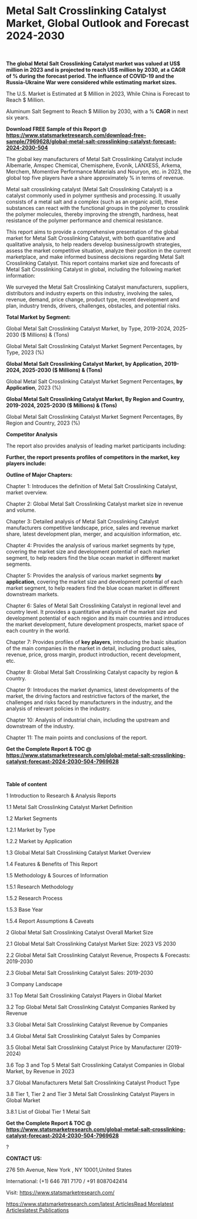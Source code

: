 <h1>Metal Salt Crosslinking Catalyst Market, Global Outlook and Forecast 2024-2030</h1><br/><p><strong>The global Metal Salt Crosslinking Catalyst market was valued at US$ million in 2023 and is projected to reach US$ million by 2030, at a <strong>CAGR</strong> of % during the forecast period. The influence of COVID-19 and the Russia-Ukraine War were considered while estimating market sizes.</strong></p>
 
 
 
 <p>The U.S. Market is Estimated at $ Million in 2023, While China is Forecast to Reach $ Million.</p>
 
 
 
 <p>Aluminum Salt Segment to Reach $ Million by 2030, with a % <strong>CAGR</strong> in next six years.</p>
 
 
 
 <p><strong>Download FREE Sample of this Report @ <a href="https://www.statsmarketresearch.com/download-free-sample/7969628/global-metal-salt-crosslinking-catalyst-forecast-2024-2030-504">https://www.statsmarketresearch.com/download-free-sample/7969628/global-metal-salt-crosslinking-catalyst-forecast-2024-2030-504</a></strong></p>
 
 
 
 <p>The global key manufacturers of Metal Salt Crosslinking Catalyst include Albemarle, Amspec Chemical, Chemisphere, Evonik, LANXESS, Arkema, Merchem, Momentive Performance Materials and Nouryon, etc. in 2023, the global top five players have a share approximately % in terms of revenue.</p>
 
 
 
 <p>Metal salt crosslinking catalyst (Metal Salt Crosslinking Catalyst) is a catalyst commonly used in polymer synthesis and processing. It usually consists of a metal salt and a complex (such as an organic acid), these substances can react with the functional groups in the polymer to crosslink the polymer molecules, thereby improving the strength, hardness, heat resistance of the polymer performance and chemical resistance.</p>
 
 
 
 <p>This report aims to provide a comprehensive presentation of the global market for Metal Salt Crosslinking Catalyst, with both quantitative and qualitative analysis, to help readers develop business/growth strategies, assess the market competitive situation, analyze their position in the current marketplace, and make informed business decisions regarding Metal Salt Crosslinking Catalyst. This report contains market size and forecasts of Metal Salt Crosslinking Catalyst in global, including the following market information:</p>
 
 
 
 <p>We surveyed the Metal Salt Crosslinking Catalyst manufacturers, suppliers, distributors and industry experts on this industry, involving the sales, revenue, demand, price change, product type, recent development and plan, industry trends, drivers, challenges, obstacles, and potential risks.</p>
 
 
 
 <p><strong>Total Market by Segment:</strong></p>
 
 
 
 <p>Global Metal Salt Crosslinking Catalyst Market, by Type, 2019-2024, 2025-2030 ($ Millions) & (Tons)</p>
 
 
 
 <p>Global Metal Salt Crosslinking Catalyst Market Segment Percentages, by Type, 2023 (%)</p>
 
 
 
 <p><strong>Global Metal Salt Crosslinking Catalyst Market, <strong>by Application</strong>, 2019-2024, 2025-2030 ($ Millions) & (Tons)</strong></p>
 
 
 
 <p>Global Metal Salt Crosslinking Catalyst Market Segment Percentages, <strong>by Application</strong>, 2023 (%)</p>
 
 
 
 <p><strong>Global Metal Salt Crosslinking Catalyst Market, By Region and Country, 2019-2024, 2025-2030 ($ Millions) & (Tons)</strong></p>
 
 
 
 <p>Global Metal Salt Crosslinking Catalyst Market Segment Percentages, By Region and Country, 2023 (%)</p>
 
 
 
 <p><strong>Competitor Analysis</strong></p>
 
 
 
 <p>The report also provides analysis of leading market participants including:</p>
 
 
 
 <p><strong>Further, the report presents profiles of competitors in the market, <strong>key players</strong> include:</strong></p>
 
 
 
 <p><strong>Outline of Major Chapters:</strong></p>
 
 
 
 <p>Chapter 1: Introduces the definition of Metal Salt Crosslinking Catalyst, market overview.</p>
 
 
 
 <p>Chapter 2: Global Metal Salt Crosslinking Catalyst market size in revenue and volume.</p>
 
 
 
 <p>Chapter 3: Detailed analysis of Metal Salt Crosslinking Catalyst manufacturers competitive landscape, price, sales and revenue market share, latest development plan, merger, and acquisition information, etc.</p>
 
 
 
 <p>Chapter 4: Provides the analysis of various market segments by type, covering the market size and development potential of each market segment, to help readers find the blue ocean market in different market segments.</p>
 
 
 
 <p>Chapter 5: Provides the analysis of various market segments <strong>by application</strong>, covering the market size and development potential of each market segment, to help readers find the blue ocean market in different downstream markets.</p>
 
 
 
 <p>Chapter 6: Sales of Metal Salt Crosslinking Catalyst in regional level and country level. It provides a quantitative analysis of the market size and development potential of each region and its main countries and introduces the market development, future development prospects, market space of each country in the world.</p>
 
 
 
 <p>Chapter 7: Provides profiles of <strong>key players</strong>, introducing the basic situation of the main companies in the market in detail, including product sales, revenue, price, gross margin, product introduction, recent development, etc.</p>
 
 
 
 <p>Chapter 8: Global Metal Salt Crosslinking Catalyst capacity by region & country.</p>
 
 
 
 <p>Chapter 9: Introduces the market dynamics, latest developments of the market, the driving factors and restrictive factors of the market, the challenges and risks faced by manufacturers in the industry, and the analysis of relevant policies in the industry.</p>
 
 
 
 <p>Chapter 10: Analysis of industrial chain, including the upstream and downstream of the industry.</p>
 
 
 
 <p>Chapter 11: The main points and conclusions of the report.</p>
 
 
 
 <div><b>Get the Complete Report & TOC @ <a href="https://www.statsmarketresearch.com/global-metal-salt-crosslinking-catalyst-forecast-2024-2030-504-7969628">https://www.statsmarketresearch.com/global-metal-salt-crosslinking-catalyst-forecast-2024-2030-504-7969628</a></b></div>
 
 
 
 <p><br />
 
 <b>Table of content</b></p>
 
 
 
 <p>1 Introduction to Research & Analysis Reports<br />
 
 1.1 Metal Salt Crosslinking Catalyst Market Definition<br />
 
 1.2 Market Segments<br />
 
 1.2.1 Market by Type<br />
 
 1.2.2 Market by Application<br />
 
 1.3 Global Metal Salt Crosslinking Catalyst Market Overview<br />
 
 1.4 Features & Benefits of This Report<br />
 
 1.5 Methodology & Sources of Information<br />
 
 1.5.1 Research Methodology<br />
 
 1.5.2 Research Process<br />
 
 1.5.3 Base Year<br />
 
 1.5.4 Report Assumptions & Caveats<br />
 
 2 Global Metal Salt Crosslinking Catalyst Overall Market Size<br />
 
 2.1 Global Metal Salt Crosslinking Catalyst Market Size: 2023 VS 2030<br />
 
 2.2 Global Metal Salt Crosslinking Catalyst Revenue, Prospects & Forecasts: 2019-2030<br />
 
 2.3 Global Metal Salt Crosslinking Catalyst Sales: 2019-2030<br />
 
 3 Company Landscape<br />
 
 3.1 Top Metal Salt Crosslinking Catalyst Players in Global Market<br />
 
 3.2 Top Global Metal Salt Crosslinking Catalyst Companies Ranked by Revenue<br />
 
 3.3 Global Metal Salt Crosslinking Catalyst Revenue by Companies<br />
 
 3.4 Global Metal Salt Crosslinking Catalyst Sales by Companies<br />
 
 3.5 Global Metal Salt Crosslinking Catalyst Price by Manufacturer (2019-2024)<br />
 
 3.6 Top 3 and Top 5 Metal Salt Crosslinking Catalyst Companies in Global Market, by Revenue in 2023<br />
 
 3.7 Global Manufacturers Metal Salt Crosslinking Catalyst Product Type<br />
 
 3.8 Tier 1, Tier 2 and Tier 3 Metal Salt Crosslinking Catalyst Players in Global Market<br />
 
 3.8.1 List of Global Tier 1 Metal Salt</p>
 
 
 
 <div><b>Get the Complete Report & TOC @ <a href="https://www.statsmarketresearch.com/global-metal-salt-crosslinking-catalyst-forecast-2024-2030-504-7969628">https://www.statsmarketresearch.com/global-metal-salt-crosslinking-catalyst-forecast-2024-2030-504-7969628</a></b></div>
 
 
 
 <p>? </p>
 
 
 
 <p><b>CONTACT US:</b><br />
 
 276 5th Avenue, New York , NY 10001,United States<br />
 
 International: (+1) 646 781 7170 / +91 8087042414<br />
 
 Visit: <a href="https://www.statsmarketresearch.com/">https://www.statsmarketresearch.com/</a><br />
 
 <a href="https://gyeongbokgung.com">https://www.statsmarketresearch.com/</a><a href="https://hallyeomaritime.com">latest Articles</a><a href="https://jingwansa.com">Read More</a><a href="https://nguoiviet.jp/">latest Articles</a><a href="https://www.intelmarketresearch.com/">latest Publications</a></p>